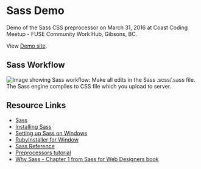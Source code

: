 # Sass Demo

Demo of the Sass CSS preprocessor on March 31, 2016 at Coast Coding Meetup - FUSE Community Work Hub, Gibsons, BC.

View [Demo site](http://davearthurweb.com/demos/sass-demo-20160331/).

## Sass Workflow

![Image showing Sass workflow: Make all edits in the Sass .scss/.sass file. The Sass engine compiles to CSS file which you upload to server.](http://davearthurweb.com/demos/sass-demo-20160331/sass-workflow.png)

## Resource Links

* [Sass](http://sass-lang.com/)
* [Installing Sass](http://sass-lang.com/install)
* [Setting up Sass on Windows](http://www.impressivewebs.com/sass-on-windows/)
* [RubyInstaller for Window](http://rubyinstaller.org/)
* [Sass Reference](http://sass-lang.com/documentation/file.SASS_REFERENCE.html)
* [Preprocessors tutorial](http://learn.shayhowe.com/advanced-html-css/preprocessors/)
* [Why Sass - Chapter 1 from Sass for Web Designers book](http://alistapart.com/article/why-sass)
